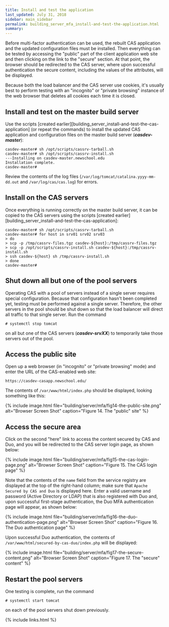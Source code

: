 ```yaml
---
title: Install and test the application
last_updated: July 31, 2018
sidebar: main_sidebar
permalink: building_server_mfa_install-and-test-the-application.html
summary:
---
```


Before multi-factor authentication can be used, the rebuilt CAS application and the updated configuration files must be installed. Then everything can be tested by accessing the "public" part of the client application web site and then clicking on the link to the "secure" section. At that point, the browser should be redirected to the CAS server, where upon successful authentication the secure content, including the values of the attributes, will be displayed.

Because both the load balancer and the CAS server use cookies, it's usually best to perform testing with an "incognito" or "private browsing" instance of the web browser that deletes all cookies each time it is closed.

## Install and test on the master build server

Use the scripts [created earlier][building_server_install-and-test-the-cas-application] (or repeat the commands) to install the updated CAS application and configuration files on the master build server (***casdev-master***):

```console
casdev-master# sh /opt/scripts/cassrv-tarball.sh
casdev-master# sh /opt/scripts/cassrv-install.sh
---Installing on casdev-master.newschool.edu
Installation complete.
casdev-master#  
```

Review the contents of the log files (`/var/log/tomcat/catalina.yyyy-mm-dd.out` and `/var/log/cas/cas.log`) for errors.

## Install on the CAS servers

Once everything is running correctly on the master build server, it can be copied to the CAS servers using the scripts [created earlier][building_server_install-and-test-the-cas-application]:

```console
casdev-master# sh /opt/scripts/cassrv-tarball.sh
casdev-master# for host in srv01 srv02 srv03
> do
> scp -p /tmp/cassrv-files.tgz casdev-${host}:/tmp/cassrv-files.tgz
> scp -p /opt/scripts/cassrv-install.sh casdev-${host}:/tmp/cassrv-install.sh
> ssh casdev-${host} sh /tmp/cassrv-install.sh
> done
casdev-master#  
```

## Shut down all but one of the pool servers

Operating CAS with a pool of servers instead of a single server requires special configuration. Because that configuration hasn't been completed yet, testing must be performed against a single server. Therefore, the other servers in the pool should be shut down so that the load balancer will direct all traffic to that single server. Run the command

```console
# systemctl stop tomcat
```

on all but one of the CAS servers (***casdev-srvXX***) to temporarily take those servers out of the pool.

## Access the public site

Open up a web browser (in "incognito" or "private browsing" mode) and enter the URL of the CAS-enabled web site:

```
https://casdev-casapp.newschool.edu/
```

The contents of `/var/www/html/index.php` should be displayed, looking something like this:

{% include image.html file="building/server/mfa/fig14-the-public-site.png" alt="Browser Screen Shot" caption="Figure 14. The \"public\" site" %}

## Access the secure area

Click on the second "here" link to access the content secured by CAS and Duo, and you will be redirected to the CAS server login page, as shown below:

{% include image.html file="building/server/mfa/fig15-the-cas-login-page.png" alt="Browser Screen Shot" caption="Figure 15. The CAS login page" %}

Note that the contents of the `name` field from the service registry are displayed at the top of the right-hand column; make sure that `Apache Secured by CAS and Duo` is displayed here. Enter a valid username and password (Active Directory or LDAP) that is also registered with Duo and, upon successful first-stage authentication, the Duo MFA authentication page will appear, as shown below:

{% include image.html file="building/server/mfa/fig16-the-duo-authentication-page.png" alt="Browser Screen Shot" caption="Figure 16. The Duo authentication page" %}

Upon successful Duo authentication, the contents of `/var/www/html/secured-by-cas-duo/index.php` will be displayed:

{% include image.html file="building/server/mfa/fig17-the-secure-content.png" alt="Browser Screen Shot" caption="Figure 17. The \"secure\" content" %}

## Restart the pool servers

One testing is complete, run the command

```console
# systemctl start tomcat
```

on each of the pool servers shut down previously.

{% include links.html %}
